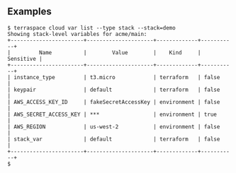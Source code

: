 ## Examples

    $ terraspace cloud var list --type stack --stack=demo
    Showing stack-level variables for acme/main:
    +-----------------------+---------------------+-------------+-----------+
    |         Name          |        Value        |    Kind     | Sensitive |
    +-----------------------+---------------------+-------------+-----------+
    | instance_type         | t3.micro            | terraform   | false     |
    | keypair               | default             | terraform   | false     |
    | AWS_ACCESS_KEY_ID     | fakeSecretAccessKey | environment | false     |
    | AWS_SECRET_ACCESS_KEY | ***                 | environment | true      |
    | AWS_REGION            | us-west-2           | environment | false     |
    | stack_var             | default             | terraform   | false     |
    +-----------------------+---------------------+-------------+-----------+
    $
